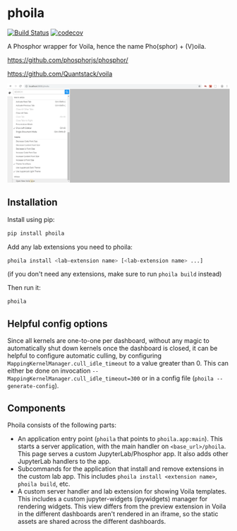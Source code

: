 
# phoila

[![Build Status](https://travis-ci.org/vidartf/phoila.svg?branch=master)](https://travis-ci.org/vidartf/phoila)
[![codecov](https://codecov.io/gh/vidartf/phoila/branch/master/graph/badge.svg)](https://codecov.io/gh/vidartf/phoila)


A Phosphor wrapper for Voila, hence the name Pho(sphor) + (V)oila.

https://github.com/phosphorjs/phosphor/

https://github.com/Quantstack/voila

![Screencast](./screen.gif)

## Installation

Install using pip:

```bash
pip install phoila
```

Add any lab extensions you need to phoila:

```bash
phoila install <lab-extension name> [<lab-extension name> ...]
```

(if you don't need any extensions, make sure to run `phoila build` instead)

Then run it:

```bash
phoila
```

## Helpful config options

Since all kernels are one-to-one per dashboard, without any magic to
automatically shut down kernels once the dashboard is closed, it can be
helpful to configure automatic culling, by configuring
`MappingKernelManager.cull_idle_timeout` to a value greater than 0.
This can either be done on invocation `--MappingKernelManager.cull_idle_timeout=300` or in a config file
(`phoila --generate-config`).


## Components

Phoila consists of the following parts:
- An application entry point (`phoila` that points to `phoila.app:main`).
  This starts a server application, with the main handler on
  `<base_url>/phoila`. This page serves a custom JupyterLab/Phosphor app.
  It also adds other JupyterLab handlers to the app.
- Subcommands for the application that install and remove extensions in
  the custom lab app. This includes `phoila install <extension name>`,
  `phoila build`, etc.
- A custom server handler and lab extension for showing Voila templates.
  This includes a custom jupyter-widgets (ipywidgets) manager for rendering widgets. This view differs from the preview extension in Voila in the
  different dashboards aren't rendered in an iframe, so the static assets
  are shared across the different dashboards.
